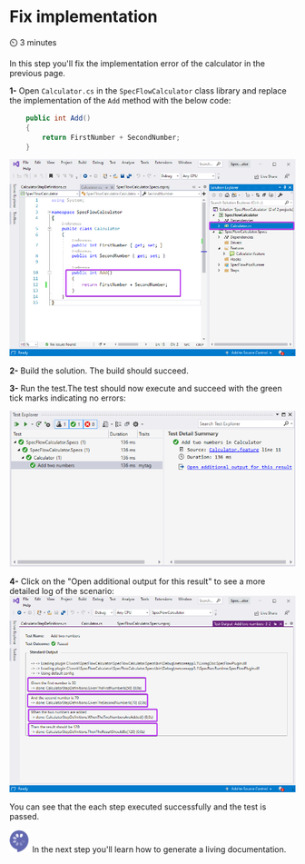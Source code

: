 Fix implementation
==================

⏲️ 3 minutes

In this step you'll fix the implementation error of the calculator in the previous page.

**1-** Open `Calculator.cs` in the `SpecFlowCalculator` class library and replace the implementation of the `Add` method with the below code:

``` c#
    public int Add()
    {
        return FirstNumber + SecondNumber;
    }
```

![Test Explorer Failed Test](../_static/step8/fix_implementation.png)

**2-** Build the solution. The build should succeed.

**3-** Run the test.The test should now execute and succeed with the green tick marks indicating no errors:

![Test Explorer Failed Test](../_static/step8/test_explorer_green_testv2.png)

**4-** Click on the "Open additional output for this result" to see a more detailed log of the scenario:  
![Test Explorer Additional Output](../_static/step8/test_explorer_additional_outputv2.png)

You can see that the each step executed successfully and the test is passed.

![Specflow logo](../_static/step1/specflow_logov2.png) In the next step you'll learn how to generate a living documentation.

